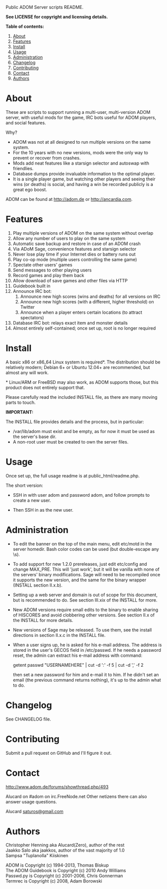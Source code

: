Public ADOM Server scripts README.

**See LICENSE for copyright and licensing details.**

**Table of contents:**

1. [About](#about)
2. [Features](#features)
3. [Install](#install)
4. [Usage](#usage)
5. [Administration](#administration)
6. [Changelog](#changelog)
7. [Contributing](#contributing)
8. [Contact](#contact)
9. [Authors](#authors)
	
About
======

These are scripts to support running a multi-user, multi-version ADOM server,
with useful mods for the game, IRC bots useful for ADOM players, and social
features.

Why?

- ADOM was not at all designed to run multiple versions on the same system.
- For the 10 years with no new versions, mods were the only way to prevent or 
  recover from crashes.
- Mods add neat features like a starsign selector and autoswap with friendlies.
- Database dumps provide invaluable information to the optimal player.
- It is a single player game, but watching other players and seeing their wins
  (or deaths) is social, and having a win be recorded publicly is a great
  ego boost.

ADOM can be found at http://adom.de or http://ancardia.com. 

Features
=========

1. Play multiple versions of ADOM on the same system without overlap
2. Allow any number of users to play on the same system
3. Automatic save backup and restore in case of an ADOM crash
4. Via ADoM Sage, convenience features and starsign selector
5. Never lose play time if your Internet dies or battery runs out
6. Play co-op mode (multiple users controlling the same game)
7. Spectate other users' games
8. Send messages to other playing users
9. Record games and play them back
10. Allow download of save games and other files via HTTP
11. Guidebook built in
12. Announce IRC bot:
    1. Announce new high scores (wins and deaths) for all versions on IRC
    2. Announce new high scores (with a different, higher threshold) on Twitter
    3. Announce when a player enters certain locations (to attract spectators)
13. Database IRC bot: relays exact item and monster details
14. Almost entirely self-contained; once set up, root is no longer required

Install
========

A basic x86 or x86_64 Linux system is required*. The distribution should be 
relatively modern; Debian 6+ or Ubuntu 12.04+ are recommended, but almost any 
will work.

\* Linux/ARM or FreeBSD may also work, as ADOM supports those, but this product 
  does not entirely support that.

Please carefully read the included INSTALL file, as there are many moving parts
to touch.

**IMPORTANT:**

The INSTALL file provides details and the process, but in particular:

 * /var/lib/adom must exist and be empty, as for now it must be used as the
   server's base dir.
 * A non-root user must be created to own the server files.

Usage
======

Once set up, the full usage readme is at public_html/readme.php.

The short version:

* SSH in with user adom and password adom, and follow prompts to create a new 
user.

* Then SSH in as the new user.

Administration
===============

* To edit the banner on the top of the main menu, edit etc/motd in the server 
  homedir. Bash color codes can be used (but double-escape any \s).

* To add support for new 1.2.0 prereleases, just edit etc/config and change
  MAX_PRE. This will 'just work', but it will be vanilla with none of the 
  servers' binary modifications.  Sage will need to be recompiled once it 
  supports the new version, and the same for the binary wrapper (INSTALL 
  section II.x.b).

* Setting up a web server and domain is out of scope for this document, but
  is recommended to do. See section III.xix of the INSTALL for more.

* New ADOM versions require small edits to the binary to enable sharing of
  HISCORES and avoid clobbering other versions. See section II.x of the INSTALL
  for more details.

* New versions of Sage may be released.  To use them, see the install directions
  in section II.x.c in the INSTALL file.

* When a user signs up, he is asked for his e-mail address. The address is 
  stored in the user's GECOS field in /etc/passwd. If he needs a password reset,
  the admin can extract his e-mail address with command:

  getent passwd "USERNAMEHERE" | cut -d ':' -f 5 | cut -d ',' -f 2

  then set a new password for him and e-mail it to him. If he didn't set an 
  email (the previous command returns nothing), it's up to the admin what to do.

Changelog
==========

See CHANGELOG file.

Contributing
=============

Submit a pull request on GitHub and I'll figure it out.

Contact
========

http://www.adom.de/forums/showthread.php/493

Alucard on #adom on irc.FreeNode.net
Other netizens there can also answer usage questions.

Alucard <saturos@gmail.com>

Authors
========
Christopher Henning aka Alucard(Zero), author of the rest  
Jaakko Salo aka jaakkos, author of the vast majority of 1.0  
Sampsa "Tuplanolla" Kiiskinen

ADOM is Copyright (c) 1994-2013, Thomas Biskup  
The ADOM Guidebook is Copyright (c) 2010 Andy Williams  
Passwd.py is Copyright (c) 2001-2006, Chris Gonnerman  
Termrec is Copyright (c) 2008, Adam Borowski

